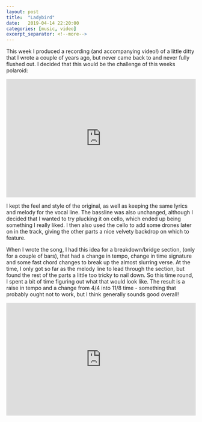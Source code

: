 ```yaml
---
layout: post
title:  "Ladybird"
date:   2019-04-14 22:20:00
categories: [music, video]
excerpt_separator: <!--more-->
---
```


This week I produced a recording (and accompanying video!) of a little ditty that I wrote a couple of years ago, but never came back to and never fully flushed out. I decided that this would be the challenge of this weeks polaroid:

<iframe width="100%" height="315" src="https://www.youtube.com/embed/p9CoSbBHtuw" frameborder="0" allow="accelerometer; autoplay; encrypted-media; gyroscope; picture-in-picture" allowfullscreen></iframe>



<!--more-->

I kept the feel and style of the original, as well as keeping the same lyrics and melody for the vocal line. The bassline was also unchanged, although I decided that I wanted to try plucking it on cello, which ended up being something I really liked. I then also used the cello to add some drones later on in the track, giving the other parts a nice velvety backdrop on which to feature.

When I wrote the song, I had this idea for a breakdown/bridge section, (only for a couple of bars), that had a change in tempo, change in time signature and some fast chord changes to break up the almost slurring verse. At the time, I only got so far as the melody line to lead through the section, but found the rest of the parts a little too tricky to nail down. So this time round, I spent a bit of time figuring out what that would look like. The result is a raise in tempo and a change from 4/4 into 11/8 time - something that probably ought not to work, but I think generally sounds good overall!

<iframe width="100%" height="300" scrolling="no" frameborder="no" allow="autoplay" src="https://w.soundcloud.com/player/?url=https%3A//api.soundcloud.com/tracks/606036825&color=%237c9c1c&auto_play=false&hide_related=false&show_comments=true&show_user=true&show_reposts=false&show_teaser=true&visual=true"></iframe>

